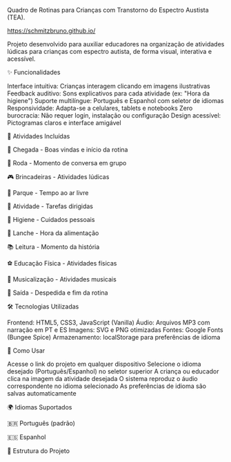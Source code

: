 Quadro de Rotinas para Crianças com Transtorno do Espectro Austista (TEA).

https://schmitzbruno.github.io/

Projeto desenvolvido para auxiliar educadores na organização de atividades lúdicas para crianças com espectro autista, de forma visual, interativa e acessível.

✨ Funcionalidades

Interface intuitiva: Crianças interagem clicando em imagens ilustrativas
Feedback auditivo: Sons explicativos para cada atividade (ex: "Hora da higiene")
Suporte multilíngue: Português e Espanhol com seletor de idiomas
Responsividade: Adapta-se a celulares, tablets e notebooks
Zero burocracia: Não requer login, instalação ou configuração
Design acessível: Pictogramas claros e interface amigável

🎯 Atividades Incluídas

🏃 Chegada - Boas vindas e início da rotina

🔄 Roda - Momento de conversa em grupo

🎮 Brincadeiras - Atividades lúdicas

🌳 Parque - Tempo ao ar livre

📝 Atividade - Tarefas dirigidas

🧼 Higiene - Cuidados pessoais

🍎 Lanche - Hora da alimentação

📚 Leitura - Momento da história

⚽ Educação Física - Atividades físicas

🎵 Musicalização - Atividades musicais

👋 Saída - Despedida e fim da rotina

🛠️ Tecnologias Utilizadas

Frontend: HTML5, CSS3, JavaScript (Vanilla)
Áudio: Arquivos MP3 com narração em PT e ES
Imagens: SVG e PNG otimizadas
Fontes: Google Fonts (Bungee Spice)
Armazenamento: localStorage para preferências de idioma

📱 Como Usar

Acesse o link do projeto em qualquer dispositivo
Selecione o idioma desejado (Português/Espanhol) no seletor superior
A criança ou educador clica na imagem da atividade desejada
O sistema reproduz o áudio correspondente no idioma selecionado
As preferências de idioma são salvas automaticamente

🌍 Idiomas Suportados

🇧🇷 Português (padrão)

🇪🇸 Espanhol

📁 Estrutura do Projeto
